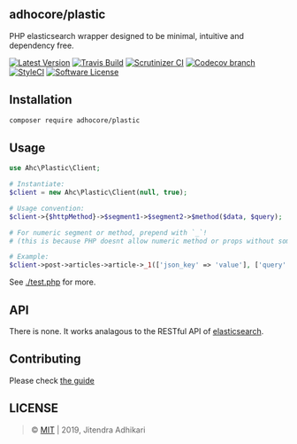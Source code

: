 ## adhocore/plastic

PHP elasticsearch wrapper designed to be minimal, intuitive and dependency free.

[![Latest Version](https://img.shields.io/github/release/adhocore/plastic.svg?style=flat-square)](https://github.com/adhocore/plastic/releases)
[![Travis Build](https://img.shields.io/travis/com/adhocore/plastic.svg?branch=master&style=flat-square)](https://travis-ci.com/adhocore/plastic?branch=master)
[![Scrutinizer CI](https://img.shields.io/scrutinizer/g/adhocore/plastic.svg?style=flat-square)](https://scrutinizer-ci.com/g/adhocore/plastic/?branch=master)
[![Codecov branch](https://img.shields.io/codecov/c/github/adhocore/plastic/master.svg?style=flat-square)](https://codecov.io/gh/adhocore/plastic)
[![StyleCI](https://styleci.io/repos/169875680/shield)](https://styleci.io/repos/169875680)
[![Software License](https://img.shields.io/badge/license-MIT-brightgreen.svg?style=flat-square)](./LICENSE)


## Installation
```bash
composer require adhocore/plastic
```

## Usage

```php
use Ahc\Plastic\Client;

# Instantiate:
$client = new Ahc\Plastic\Client(null, true);

# Usage convention:
$client->{$httpMethod}->$segment1->$segment2->$method($data, $query);

# For numeric segment or method, prepend with `_`!
# (this is because PHP doesnt allow numeric method or props without some hack)

# Example:
$client->post->articles->article->_1(['json_key' => 'value'], ['query' => 'param']);
```

See [./test.php](./test.php) for more.

## API

There is none. It works analagous to the RESTful API of [elasticsearch](https://www.elastic.co/guide/en/elasticsearch/reference/current/docs.html).

<!-- DOCS START -->
<!-- DOCS END -->

## Contributing

Please check [the guide](./CONTRIBUTING.md)

## LICENSE

> &copy; [MIT](./LICENSE) | 2019, Jitendra Adhikari
